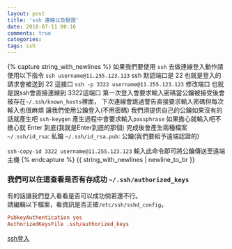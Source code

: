 ```yaml
---
layout: post
title: 'ssh 連線以及驗證'
date: 2018-07-11 00:16
comments: true
categories:
tags: ssh
---
```

{% capture string_with_newlines %}
如果我們要使用 `ssh` 去做連線登入動作請使用以下指令
`ssh username@11.255.123.123`
ssh 默認端口是 22 也就是登入的請求會被送到 22 這接口
`ssh -p 3322 username@11.255.123.123`
修改端口 也就是說ssh會直接連線到 3322這端口
第一次登入會要求輸入密碼當公鑰被接受後會被存在`~/.ssh/known_hosts`裡面，
下次連線會跳過警告直接要求輸入密碼但每次輸入也很麻煩
讓我們使用公鑰登入(不用密碼)
我們須提供自己的公鑰如果沒有的話就產生吧 `ssh-keygen`
產生過程中會要求輸入`passphrase` 如果擔心就輸入吧不擔心就 Enter 到底(我就是Enter到底的那個)
完成後會產生兩種檔案
`~/.ssh/id_rsa`: 私鑰
`~/.ssh/id_rsa.pub`: 公鑰(我們要給予遠端認證的)

`ssh-copy-id 3322 username@11.255.123.123`
輸入此命令即可將公鑰傳送至遠端主機
{% endcapture %}
{{ string_with_newlines | newline_to_br }}
### 我們可以在這查看是否有存成功 `~/.ssh/authorized_keys`

有的話讓我們登入看看是否可以成功倘若還不行。<br>
請編輯以下檔案，看資訊是否正確`/etc/ssh/sshd_config`。
```conf
PubkeyAuthentication yes
AuthorizedKeysFile .ssh/authorized_keys
```
[ssh登入](http://www.ruanyifeng.com/blog/2011/12/ssh_remote_login.html)